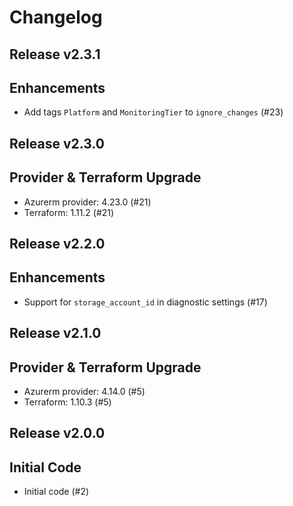 # Changelog

## Release v2.3.1

## Enhancements

- Add tags `Platform` and `MonitoringTier` to `ignore_changes` (#23)


   
## Release v2.3.0

## Provider & Terraform Upgrade
- Azurerm provider: 4.23.0 (#21)
- Terraform: 1.11.2 (#21)
   
## Release v2.2.0

## Enhancements

- Support for `storage_account_id` in diagnostic settings (#17)


   
## Release v2.1.0

## Provider & Terraform Upgrade
- Azurerm provider: 4.14.0 (#5)
- Terraform: 1.10.3 (#5)
   
## Release v2.0.0

## Initial Code

- Initial code (#2)


   